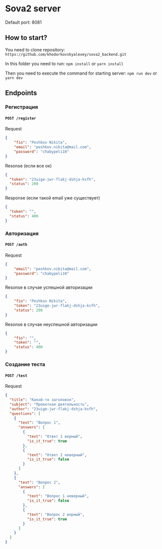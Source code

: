 # Sova2 server

Default port: 8081

## How to start?

You need to clone repository:
`https://github.com/khodorkovskyalexey/sova2_backend.git`

In this folder you need to run:
`npm install`
or
`yarn install`

Then you need to execute the command for starting server:
`npm run dev`
or
`yarn dev`

## Endpoints

### Регистрация

#### `POST /register`

Request
```json
{
	"fio": "Peshkov Nikita",
	"email": "peshkov.nikita@mail.com",
	"password": "chabypeli10"
}
```

Resonse (если все ок)
```json
{
  "token": "23uige-jwr-flakj-dshja-ksfh",
  "status": 200
}
```
Response (если такой email уже существует)
```json
{
  "token": "",
  "status": 400
}
```

### Авторизация

#### `POST /auth`

Request
```json
{
	"email": "peshkov.nikita@mail.com",
	"password": "chabypeli10"
}
```

Resonse в случае успешной авторизации
```json
{
	"fio": "Peshkov Nikita",
	"token": "23uige-jwr-flakj-dshja-ksfh",
	"status": 200
}
```

Resonse в случае неуспешной авторизации
```json
{
	"fio": "",
	"token": "",
	"status": 400
}
```

### Создание теста

#### `POST /test`

Request
```json
{
  "title": "Какой-то заголовок",
  "subject": "Проектная деятельность",
  "author": "23uige-jwr-flakj-dshja-ksfh",
  "questions": [
    {
      "text": "Вопрос 1",
      "answers": [
        {
          "text": "Ответ 1 верный",
          "is_it_true": true
        },
        {
          "text": "Ответ 2 неверный",
          "is_it_true": false
        }
      ]
    },
    {
      "text": "Вопрос 2",
      "answers": [
        {
          "text": "Вопрос 1 неверный",
          "is_it_true": false
        },
        {
          "text": "Вопрос 2 верный",
          "is_it_true": true
        }
      ]
    }
  ]
}
```
